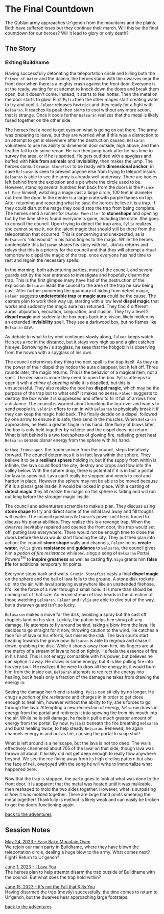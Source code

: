 # The Final Countdown

The Qublan army approaches Ur'gench from the mountains and the plains. Both have suffered loses but they continue their march. Will this be the final countdown for our heroes? Will it lead to glory or only death?

## The Story

### Exiting Buildhame

Having successfully detonating the teleportation circle and killing both the `Prince of Water` and the daimio, the heroes stand with the dwarves near the front door when there is a mighty crash against the front door. Everyone is at the ready, waiting for at attempt to knock down the doors and break them open, but it doesn't come. Instead, it starts to feel hotter. Then the metal on the door starts to glow. First `Pylia` then the other mages start creating water to try and cool it. `Faleor` releases `Pawtrick` and they ready for a fight with `Belsaran`. It reaches its peak then starts to cool without any more action, that is strange. Once it cools further `Belsaran` realizes that the metal is likely fused together on the other side.  

The heroes feel a need to get eyes on what is going on out there. The army was preparing to leave, but they are worried what if this was a distraction to an attempt to get in elsewhere after the destruction caused. `Belsaran` volunteers to use his ability to dimension door outside, high above, and then feather fall to do some recon. He can then jump back after he has time to survey the area, or if he is spotted. He gets outfitted with a spyglass and buffed with **hide from animals** and **invisibility**, then makes the jump. The heroes consult `Grumin Stonefist` to be ready with **dimensional anchor**, in case `Belsaran` is seen to prevent anyone else from trying to teleport inside. `Belsaran` is able to see the army is already well underway. There are bodies left behind from the explosion and a pit where the circle used to be. However, standing several hundred feet back from the doors is the `Prince of Fire` himself, watching a mage cast a large circle, 100 feet in diameter out from the door. In the center is a large crate with purple flames on top. After returning and reporting what he saw, the heroes believe it is a trap. If they could disrupt the mage they could stop the trap from being complete. The heroes send a runner for `Ukulda Foekiller` to **stoneshape** and opening but by the time she is found everyone is gone, including the crate. She goes to consult the council. Upon trying to detect the trap area, `Pylia` realizes she cannot sense it, nor the latent magic that should still be there from the teleportation that occurred. This is concerning and unexpected, as is `Belsaran`'s "old wound" in his hand tingles to the magic. While the heroes contemplate this `Belsaran` shares his story with `Mel`. `Ukulda` returns and relays that this is a priority for the council and that they will attempt a ritual tomorrow to dispel the magic of the trap, once everyone has had time to rest and regain the necessary spells.

In the morning, both adventuring parties, most of the council, and several guards exit by the rear entrance to investigate and hopefully disarm the trap. This is the first glimpse many have had of the destruction of the explosion. `Belsaran` leads the council to the area of the trap he saw being cast. After further pondering the quandary of hiding from detect magic, `Faleor` suggests **undetectable trap** or **magic aura** could be the cause. The casters plan to work their way up, starting with a low level **dispel magic** that works and suddenly the magic aura has returned. They find 4 different auras: abjuration, evocation, conjuration, and illusion.  They try a level 2 **dispel magic** and suddenly the box pops back into vision, likely hidden by an extended **invisibility** spell. They see a darkwood box, but no flames like `Belsaran` saw. 

As debate to what to try next continues slowly along, `Faleor` keeps watch. He sees a roc in the distance, but it stays very high up and a glint catches his eye. Borrowing `Mel`'s spyglass, he sees that the hobgoblin is observing from the howda with a spyglass of his own.  

The council determines they thing the next spell is the trap itself. As they up the power of their dispel they notice the aura disappear, but it felt off. Three rounds later, the magic returns. This is the behavior of a magical item, not a spell. The decision is made they need to open the box. `Pylia` attemps to open it with a _chime of opening_ while it is dispelled, but this is unsuccessful. They also realize the box has **dispel magic**, which may be the purpose of the trap but to what end? It makes no sense. `Faleor` suggests to destroy the box while it is suppressed and offers to fill it full of arrows from a distance. The council is worried about knocking the box over and wants to send people in. `Valdrin` offers to run in with `Belsaran` to physically break it if they can keep the magic held back. The finally decide on a dispel, followed by one arrow to ensure it is safe, then send in the muscles. When `Belsaran` approaches, he feels a greater tingle in his hand. One flurry of blows later, the box is only held together by `Valdrin` and the dispel does not return. What is left behind is a two foot sphere of glowing fire, radiating great heat. `Belsaran` senses planar energy from the sphere with his hand.  

`Kotheg Ironshaper`, the trader-prince from the council, steps tentatively forward. The council determines it is in fact lava within the sphere. They believe it to be a **resilient sphere** holding in, but if the supply from within is infinite, the lava could flood the city, destroy and crops and flow into the valley below. With the sphere drop, there is potential if it is in fact a portal for lava to spew out. Lava can't really be stopped and needs to cool and harden in place. However the sphere may not be able to be moved because if it is a planar gate inside, it would be locked in place. With a casting of **detect magic** they all realize the magic on the sphere is fading and will run out long before the stronger magic inside.

The council and adventurers scramble to make a plan. They discuss using **stone shape** to try and direct some of the initial lava away and fill troughs with water. The council questions `Belsaran`'s power until he is forced to discuss his planar abilities. They realize this is a revenge trap. When the dwarves inevitably repaired and opened the front door, this trap would set off, putting lava everywhere. There would not be enough time to close the doors before the lava would start flooding the city. They put their plan into action: the council **stone shape** walls and channels, `Faleor` helps **create water**, `Pylia` gives **resistance** and **guidance** to `Belsaran`, the council gives him a _potion of fire resistance_ while `Mel` sings a song of `Belsaran` Portal Powers<sup>TM</sup> to **inspire greatness** as well as casting **fly**. `Eiya` grants him **false life** for additional temporary hit points.

Everyone steps back and waits. `Grumin Stonefist` casts a final **dispel magic** on the sphere and the ball of lava falls to the ground. A stone disk rockets up into the air, with laval spraying everywhere like an unattended firehose. It's like the force of a river through a small hole. It is more than should be coming out of that size. An errant stream of lava heads in the direction of those watching `Belsaran`. `Faleor` and `Pylia` are able to dive out of the way, but a dwarven guard isn't so lucky.  

`Belasaran` makes a move for the disk, avoiding a spray but the cast off droplets land on his skin. Luckily, the potion helps him shrug off any damage. He attempts to fly around behind, taking a blow from the lava. He decides to go straight for it now, throwing caution to the wind. He catches a face full of lava or his efforts, but misses the disk. The lava spurts start heading towards the grove now. `Belsaran` is able to regroup and chase it down, grabbing the disk. While it shoots away from him, his fingers are at the mercy of a stream of lava to hold on tightly. He feels the essence of fire in his hand. This is not energy compatible with his power, but believes he can siphon it away. He draws in some energy, but it is like pulling fire into his very soul. He realizes if he were to draw all the energy in, it would burn him from the inside out. `Belsaran` attempts to redirect the energy into healing, but it heals only a fraction of the damage he takes from drawing the energy in.

Seeing the damage her friend is taking, `Pylia` can sit idly by no longer. He chugs a _potion of fire resistance_ and charges in in order to get close enough to heal him, however without the ability to fly, she's forces to go through the lava. Attempting a new redirection of energy, `Belsaran` draws in energy from the portal and redirects it into spewing fire from his mouth into the air. While he is still damage, he feels it pull a much greater amount of energy from the portal. By now, `Pylia` is beneath the fire breathing `Belsaran` and burst healing twice, to help steady `Belsaran`. Renewed, he again channels energy in and out as fire, causing the portal to snap shut!

What is left around is a hellscape, but the lava is not too deep. The walls effectively channeled about 705 of the laval on that side, though lava was thrown all about. It luckily did not get deep enough to really flow anywhere beyond. We see the roc flying away from its high circling pattern but also the face of `Mel`, overjoyed with the song he will write to immortalize what happened here.

Now that the trap is stopped, the party goes to look at what was done to the front door. It is apparent that the metal was heated until it was malleable, then reshaped to mold the two sides together. However, what is surpsising is _how_ it was molded together. There are large hand prints smearing the metal together! Thankfully is method is likely weak and can easily be broken to get the doors functioning again.



[back to the adventures](/adventures/)  


## Session Notes

[May 24, 2023 - Easy Bake Mountain Oven](2023/2023-05-24-easy-bake-mountain-oven.md)  
We rejoin our main party in Buildhame, where they have blown the teleportation circle, dealing a huge blow to the army. What comes next? Fight? Return to Ur'gench?

[June 1, 2023 - I Lava You](2023/2023-06-01-i-lava-you.md)  
The heroes plan to help attempt disarm the trap outside of Buildhame with the council. But what does the trap hold within?  

[June 15, 2023 - It's not the Fall that Kills You](2023/2023-06-15-its-not-the-fall-that-kills-you.md)  
Having disarmed the trap (mostly) successfully, the time comes to return to Ur'gench, but the dwarves hear approaching large footsteps.  

[back to the adventures](/adventures/)  

